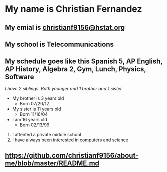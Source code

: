 # My name is Christian Fernandez
## My emial is christianf9156@hstat.org
**My school is Telecommunications**
---
My schedule goes like this Spanish 5, AP English, AP History, Algebra 2, Gym, Lunch, Physics, Software  
---
_I have 2 siblings. Both younger and 1 brother and 1 sister_
* My brother is 3 years old
  * Born 07/20/12
* My sister is 11 years old 
  * Born 11/16/04
* I am 16 years old
  * Born 02/13/99
 1. I attented a private middle school
 2. I have always been interested in computers and science  
 
 <https://github.com/christianf9156/about-me/blob/master/README.md>  
 ---